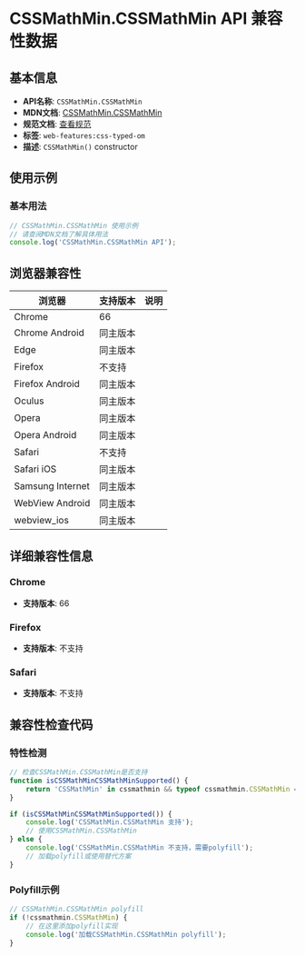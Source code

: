 # CSSMathMin.CSSMathMin API 兼容性数据

## 基本信息

- **API名称**: `CSSMathMin.CSSMathMin`
- **MDN文档**: [CSSMathMin.CSSMathMin](https://developer.mozilla.org/docs/Web/API/CSSMathMin/CSSMathMin)
- **规范文档**: [查看规范](https://drafts.css-houdini.org/css-typed-om/#dom-cssmathmin-cssmathmin)
- **标签**: `web-features:css-typed-om`
- **描述**: `CSSMathMin()` constructor

## 使用示例

### 基本用法

```javascript
// CSSMathMin.CSSMathMin 使用示例
// 请查阅MDN文档了解具体用法
console.log('CSSMathMin.CSSMathMin API');
```

## 浏览器兼容性

| 浏览器 | 支持版本 | 说明 |
|--------|----------|------|
| Chrome | 66 |  |
| Chrome Android | 同主版本 |  |
| Edge | 同主版本 |  |
| Firefox | 不支持 |  |
| Firefox Android | 同主版本 |  |
| Oculus | 同主版本 |  |
| Opera | 同主版本 |  |
| Opera Android | 同主版本 |  |
| Safari | 不支持 |  |
| Safari iOS | 同主版本 |  |
| Samsung Internet | 同主版本 |  |
| WebView Android | 同主版本 |  |
| webview_ios | 同主版本 |  |

## 详细兼容性信息

### Chrome

- **支持版本**: 66

### Firefox

- **支持版本**: 不支持

### Safari

- **支持版本**: 不支持

## 兼容性检查代码

### 特性检测

```javascript
// 检查CSSMathMin.CSSMathMin是否支持
function isCSSMathMinCSSMathMinSupported() {
    return 'CSSMathMin' in cssmathmin && typeof cssmathmin.CSSMathMin === 'function';
}

if (isCSSMathMinCSSMathMinSupported()) {
    console.log('CSSMathMin.CSSMathMin 支持');
    // 使用CSSMathMin.CSSMathMin
} else {
    console.log('CSSMathMin.CSSMathMin 不支持，需要polyfill');
    // 加载polyfill或使用替代方案
}
```

### Polyfill示例

```javascript
// CSSMathMin.CSSMathMin polyfill
if (!cssmathmin.CSSMathMin) {
    // 在这里添加polyfill实现
    console.log('加载CSSMathMin.CSSMathMin polyfill');
}
```

